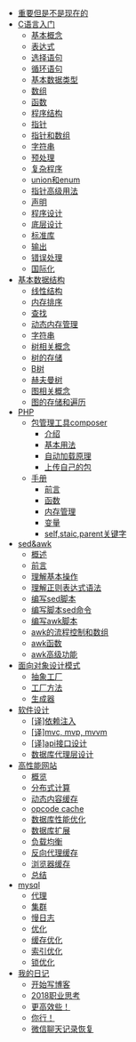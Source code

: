 * [重要但是不是现在的](README.md)
* [C语言入门]()
    * [基本概念](c_programming/02-basic-concept.md)
    * [表达式](c_programming/04-expression.md)
    * [选择语句](c_programming/05-selection-statement.md)
    * [循环语句](c_programming/06-loop-statement.md)
    * [基本数据类型](c_programming/07-basic-type.md)
    * [数组](c_programming/08-array.md)
    * [函数](c_programming/09-function.md)
    * [程序结构](c_programming/10-program-structure.md)
    * [指针](c_programming/11-point.md)
    * [指针和数组](c_programming/12-point-and-array.md)
    * [字符串](c_programming/13-string.md)
    * [预处理](c_programming/14-pre-processor.md)
    * [复杂程序](c_programming/15-complex-program.md)
    * [union和enum](c_programming/16-structruce-union-enum.md)
    * [指针高级用法](c_programming/17-point-advance-usage.md)
    * [声明](c_programming/18-declare.md)
    * [程序设计](c_programming/19-program-design.md)
    * [底层设计](c_programming/20-base-program-design.md)
    * [标准库](c_programming/21-standard-library.md)
    * [输出](c_programming/22-input-output.md)
    * [错误处理](c_programming/24-error-handel.md)
    * [国际化](c_programming/25-international.md)
* [基本数据结构](data_structure/summary.md)
    * [线性结构](data_structure/lined_structure.md)
    * [内存排序](data_structure/memory_sort.md)
    * [查找](data_structure/search.md)
    * [动态内存管理](data_structure/dynomic_memory_manage.md)
    * [字符串](data_structure/string.md)
    * [树相关概念](data_structure/tree_and_related_concepts.md)
    * [树的存储](data_structure/store_of_tree.md)
    * [B树](data_structure/btree.md)
    * [赫夫曼树](data_structure/huffman_tree.md)
    * [图相关概念](data_structure/graphic_and_related_concepts.md)
    * [图的存储和遍历](data_structure/store_of_graphic_and_traverse.md)
* [PHP]()
    * [包管理工具composer]()
        * [介绍](php/composer/intro.md)
        * [基本用法](php/composer/basic_usage.md)
        * [自动加载原理](php/composer/autoload_principle.md)
        * [上传自己的包](php/composer/upload_your_package_to_packagist.md)
    * [手册]()
        * [前言](php/manual/interal_of_php_preface.md)
        * [函数](php/manual/interal_of_php_function.md)
        * [内存管理](php/manual/interal_of_php_memory.manage.md)
        * [变量](php/manual/interal_of_php_variables.md)
        * [self,staic,parent关键字](php/manual/keywords_self_static_parent.md)
* [sed&awk]()
    * [概述](sed_awk2/00_preface.md)
    * [前言](sed_awk2/01_power_tools_for_editiong.md)
    * [理解基本操作](sed_awk2/02_understanding_basic_operations.md)
    * [理解正则表达式语法](sed_awk2/03_understanding_regular_expression_syntax.md)
    * [编写sed脚本](sed_awk2/04_writing_sed_scripts.md)
    * [编写脚本sed命令](sed_awk2/05_basic_sed_commands.md)
    * [编写awk脚本](sed_awk2/07_writing_scripts_for_awk.md)
    * [awk的流程控制和数组](sed_awk2/08_conditional_loops_and_arrays.md)
    * [awk函数](sed_awk2/09_functions.md)
    * [awk高级功能](sed_awk2/10_the_bottom_drawer.md)
* [面向对象设计模式](design_patterns/23patterns/at_first.md)
    * [抽象工厂](design_patterns/23patterns/abstract_factory.md)
    * [工厂方法](design_patterns/23patterns/factory_method.md)
    * [生成器](design_patterns/23patterns/builder.md)
* [软件设计]()
    * [\[译\]依赖注入](design_patterns/inversion_of_containers_and_di.md)
    * [\[译\]mvc, mvp, mvvm](design_patterns/mvc_mvp_mvvm.md)
    * [\[译\]api接口设计](design_patterns/web_api_design.md)
    * [数据库代理层设计](design_patterns/db_middleware_with_biz_logic.md)
* [高性能网站]()
    * [概览](design_patterns/high-performance_website/summary.md)
    * [分布式计算](design_patterns/high-performance_website/distributed_computing.md)
    * [动态内容缓存](design_patterns/high-performance_website/dynamic_content_cache.md)
    * [opcode cache](design_patterns/high-performance_website/opcode_cache.md)
    * [数据库性能优化](design_patterns/high-performance_website/db.md)
    * [数据库扩展](design_patterns/high-performance_website/database_enhance.md)
    * [负载均衡](design_patterns/high-performance_website/load_balancing.md)
    * [反向代理缓存](design_patterns/high-performance_website/reverse_proxy_cache.md)
    * [浏览器缓存](design_patterns/high-performance_website/browser_cache.md)
    * [总结](design_patterns/high-performance_website/over.md)
* [mysql]()
    * [代理](mysql/proxy.md)
    * [集群](mysql/replication.md)
    * [慢日志](mysql/slow_log.md)
    * [优化](mysql/optimization_summary.md)
    * [缓存优化](mysql/optimization_caching.md)
    * [索引优化](mysql/optimization_index.md)
    * [锁优化](mysql/optimization_locking.md)
* [我的日记]()
    * [开始写博客](journal/let's_begin.md)
    * [2018职业思考](journal/CareerThankIn201801.md)
    * [更高效些！](journal/more_effcient.md)
    * [你行！](journal/you_can.md)
    * [微信聊天记录恢复](journal/wechat_message_history_recovery.md)
